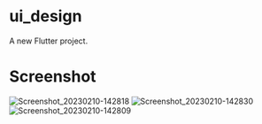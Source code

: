 # ui_design

A new Flutter project.

# Screenshot
![Screenshot_20230210-142818](https://user-images.githubusercontent.com/94776029/218051739-ea468773-f913-4101-851a-ce53ca87ba8d.jpg)
![Screenshot_20230210-142830](https://user-images.githubusercontent.com/94776029/218051748-eaff13af-afee-4b77-8694-857f3659a3ac.jpg)
![Screenshot_20230210-142809](https://user-images.githubusercontent.com/94776029/218051722-a18161c5-a3db-4296-9777-f3f5bef97db3.jpg)
